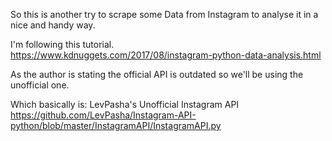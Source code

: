 So this is another try to scrape some Data from Instagram to analyse it 
in a nice and handy way.

I'm following this tutorial.  
https://www.kdnuggets.com/2017/08/instagram-python-data-analysis.html

As the author is stating the official API is outdated so we'll be using the
unofficial one.

Which basically is: LevPasha's Unofficial Instagram API 
https://github.com/LevPasha/Instagram-API-python/blob/master/InstagramAPI/InstagramAPI.py



